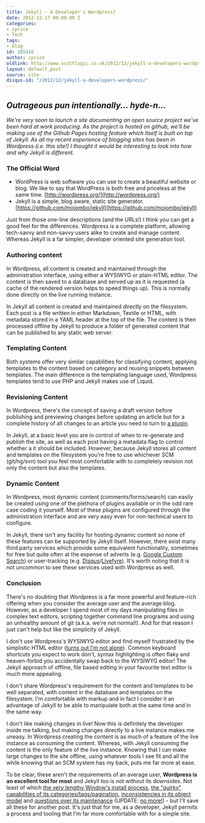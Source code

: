```yaml
---
title: Jekyll - A Developer's Wordpress?
date: 2012-12-17 00:00:00 Z
categories:
- cprice
- Tech
tags:
- blog
id: 165416
author: cprice
oldlink: http://www.scottlogic.co.uk/2012/12/jekyll-a-developers-wordpress/
layout: default_post
source: site
disqus-id: "/2012/12/jekyll-a-developers-wordpress/"
---
```


## *Outrageous pun intentionally... hyde-n...*

*We're very soon to launch a site documenting an open source project we've been hard at work producing. As the project is hosted on github, we'll be making use of the Github Pages hosting feature which itself is built on top of Jekyll. As all my recent experience of blogging sites has been in Wordpress (i.e. this site!) I thought it would be interesting to look into how and why Jekyll is different.*

### The Official Word

* WordPress is web software you can use to create a beautiful website or blog. We like to say that WordPress is both free and priceless at the same time. [http://wordpress.org/](http://wordpress.org/)
* Jekyll is a simple, blog aware, static site generator. [https://github.com/mojombo/jekyll](https://github.com/mojombo/jekyll)

Just from those one-line descriptions (and the URLs!) I think you can get a good feel for the differences. Wordpress is a complete platform, allowing tech-savvy and non-savvy users alike to create and manage content. Whereas Jekyll is a far simpler, developer oriented site generation tool.

### Authoring content

In Wordpress, all content is created and maintained through the administration interface, using either a WYSIWYG or plain-HTML editor. The content is then saved to a database and served up as it is requested (a cache of the rendered version helps to speed things up). This is normally done directly on the live running instance.

In Jekyll all content is created and maintained directly on the filesystem. Each post is a file written in either Markdown, Textile or HTML, with metadata stored in a YAML header at the top of the file. The content is then processed offline by Jekyll to produce a folder of generated content that can be published to any static web server.

### Templating Content

Both systems offer very similar capabilities for classifying content, applying templates to the content based on category and reusing snippets between templates. The main difference is the templating language used, Wordpress templates tend to use PHP and Jekyll makes use of Liquid.

### Revisioning Content

In Wordpress, there's the concept of saving a draft version before publishing and previewing changes before updating an article but for a complete history of all changes to an article you need to turn to [a plugin](http://wordpress.org/extend/plugins/revision-control/).

In Jekyll, at a basic level you are in control of when to re-generate and publish the site, as well as each post having a metadata flag to control whether a it should be included. However, because Jekyll stores all content and templates on the filesystem you're free to use whichever SCM (git/hg/svn) tool you feel most comfortable with to completely revision not only the content but also the templates.

### Dynamic Content

In Wordpress, most dynamic content (comments/forms/search) can easily be created using one of the plethora of plugins available or in the odd rare case coding it yourself. Most of these plugins are configured through the administration interface and are very easy even for non-technical users to configure.

In Jekyll, there isn't any facility for hosting dynamic content so none of these features can be supported by Jekyll itself. However, there exist many third party services which provide some equivalent functionality, sometimes for free but quite often at the expense of adverts (e.g. [Google Custom Search](http://www.google.com/cse/)) or user-tracking (e.g. [Disqus](http://disqus.com/)/[Livefyre](http://www.livefyre.com/)). It's worth noting that it is not uncommon to see these services used with Wordpress as well.

### Conclusion

There's no doubting that Wordpress is a far more powerful and feature-rich offering when you consider the average user and the average blog. However, as a developer I spend most of my days manipulating files in complex text editors, scripting together command line programs and using an unhealthy amount of git (a.k.a. we're not normal!). And for that reason I just can't help but like the simplicity of Jekyll.

I don't use Wordpress's WYSIWYG editor and find myself frustrated by the simplistic HTML editor ([turns out I'm not  alone](https://premium.wpmudev.org/blog/why-you-hate-the-wordpress-text-editor/?utm_source=feedburner)). Common keyboard shortcuts you expect to work don't, syntax highlighting is often flaky and heaven-forbid you accidentally swap back to the WYSIWYG editor! The Jekyll approach of offline, file based editing in your favourite text editor is much more appealing.

I don't share Wordpress's requirement for the content and templates to be well separated, with content in the database and templates on the filesystem. I'm comfortable with markup and in fact I consider it an advantage of Jekyll to be able to manipulate both at the same time and in the same way.

I don't like making changes in live! Now this is definitely the developer inside me talking, but making changes directly to a live instance makes me uneasy. In Wordpress creating the content is as much of a feature of the live instance as consuming the content. Whereas, with Jekyll consuming the content is the only feature of the live instance. Knowing that I can make large changes to the site offline, using whatever tools I see fit and all the while knowing that an SCM system has my back, puts me far more at ease.

To be clear, these aren't the requirements of an average user, **Wordpress is an excellent tool for most** and Jekyll too is not without its downsides. Not least of which [the very lengthy Window's install process](http://www.madhur.co.in/blog/2011/09/01/runningjekyllwindows.html), [the "quirky" capabilities of its categories/tags/pagination](https://github.com/mojombo/jekyll/pull/521), [inconsistencies in its object model](https://github.com/mojombo/jekyll/issues/171) and [questions over its maintenance](https://github.com/mojombo/jekyll/issues/578) (UPDATE: [no more!](https://github.com/mojombo/jekyll/issues/578#issuecomment-11414645)) - but I'll save all these for another post. It's just that for me, as a developer, Jekyll permits a process and tooling that I'm far more comfortable with for a simple site.
